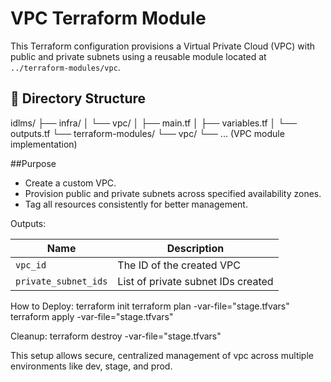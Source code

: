 # VPC Terraform Module

This Terraform configuration provisions a Virtual Private Cloud (VPC) with public and private subnets using a reusable module located at `../terraform-modules/vpc`.

## 📁 Directory Structure

idlms/
├── infra/
│ └── vpc/
│ ├── main.tf
│ ├── variables.tf
│ └── outputs.tf
└── terraform-modules/
└── vpc/
└── ... (VPC module implementation)


##Purpose

- Create a custom VPC.
- Provision public and private subnets across specified availability zones.
- Tag all resources consistently for better management.

Outputs:

| Name                 | Description                        |
| -------------------- | ---------------------------------- |
| `vpc_id`             | The ID of the created VPC          |
| `private_subnet_ids` | List of private subnet IDs created |

How to Deploy:
terraform init
terraform plan -var-file="stage.tfvars"
terraform apply -var-file="stage.tfvars"


Cleanup:
terraform destroy -var-file="stage.tfvars"

This setup allows secure, centralized management of vpc across multiple environments like dev, stage, and prod.
